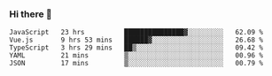 ### Hi there 👋

<!--
**xin-code/Xin-code** is a ✨ _special_ ✨ repository because its `README.md` (this file) appears on your GitHub profile.

Here are some ideas to get you started:
<!--START_SECTION:waka-->
```text
JavaScript   23 hrs          ███████████████▓░░░░░░░░░   62.09 % 
Vue.js       9 hrs 53 mins   ██████▓░░░░░░░░░░░░░░░░░░   26.68 % 
TypeScript   3 hrs 29 mins   ██▒░░░░░░░░░░░░░░░░░░░░░░   09.42 % 
YAML         21 mins         ▒░░░░░░░░░░░░░░░░░░░░░░░░   00.96 % 
JSON         17 mins         ▒░░░░░░░░░░░░░░░░░░░░░░░░   00.79 % 
```
<!--END_SECTION:waka-->
